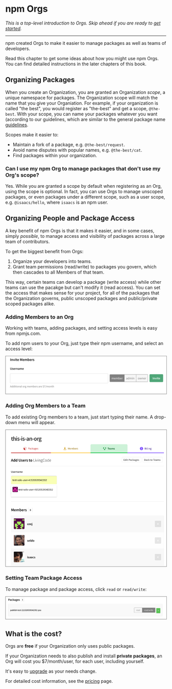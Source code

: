 
# npm Orgs

_This is a top-level introduction to Orgs. Skip ahead if you are ready to [get started](https://www.npmjs.com/docs/orgs/getting-started.html)._

<hr>

npm created Orgs to make it easier to manage packages as well as teams of developers. 

Read this chapter to get some ideas about how you might use npm Orgs. You can find detailed instructions in the later chapters of this book.  

## Organizing Packages

When you create an Organization, you are granted an Organization _scope_, a unique namespace for packages. The Organization scope will match the name that you give your Organiation. For example, if your organization is called "the best", you would register
as "the-best" and get a scope, `@the-best`. With your scope, you can name your packages whatever you want (according to our guidelines, which are similar to the general package name [guidelines](https://docs.npmjs.com/files/package.json#name). 

Scopes make it easier to:

- Maintain a fork of a package, e.g. `@the-best/request`.
- Avoid name disputes with popular names, e.g. `@the-best/cat`.
- Find packages within your organization.

### Can I use my npm Org to manage packages that don't use my Org's scope? 
 
Yes. While you are granted a scope by default when registering as an Org, using the scope is optional. In fact, you can use Orgs to manage unscoped
packages, or even packages under a different scope, such as a user scope,
e.g. `@isaacs/hello`, where `isaacs` is an npm user.

## Organizing People and Package Access

A key benefit of npm Orgs is that it makes it easier, and in some cases,
simply *possible*, to manage access and visibility of packages across
a large team of contributors.

To get the biggest benefit from Orgs:

1. Organize your developers into teams. 
2. Grant team permissions (read/write) to packages you govern, which then
cascades to all Members of that team. 

This way, certain teams can develop a package (write access) while other teams can use the pacakge but can't modify it (read access). You can set the access that makes sense for your project, for all of the packages that the Organization governs, public unscoped packages and public/private scoped packages 
alike. 

### Adding Members to an Org

Working with teams, adding packages, and setting access levels is easy from npmjs.com.

To add npm users to your Org, just type their npm username, and select an access level:

<img src="member-admin-owner-invite.png" style="border: 1px solid gray;">

### Adding Org Members to a Team
To add existing Org members to a team, just start typing their name. A drop-down menu will appear. 

<img src="org-add-users2.png" style="border: 1px solid gray;">


### Setting Team Package Access

To manage package and package access, click `read` or `read/write`: 

<img src="add-access-package.png" style="border: 1px solid gray;">

## What is the cost?

Orgs are **free** if your Organization only uses public packages.

If your Organization needs to also publish and install **private packages**, an Org will cost you $7/month/user, for each user, including yourself. 

It's easy to [upgrade](https://www.npmjs.com/docs/orgs/upgrading-and-downgrading.html) as your needs change. 

For detailed cost information, see the [pricing](https://www.npmjs.com/pricing) page. 
